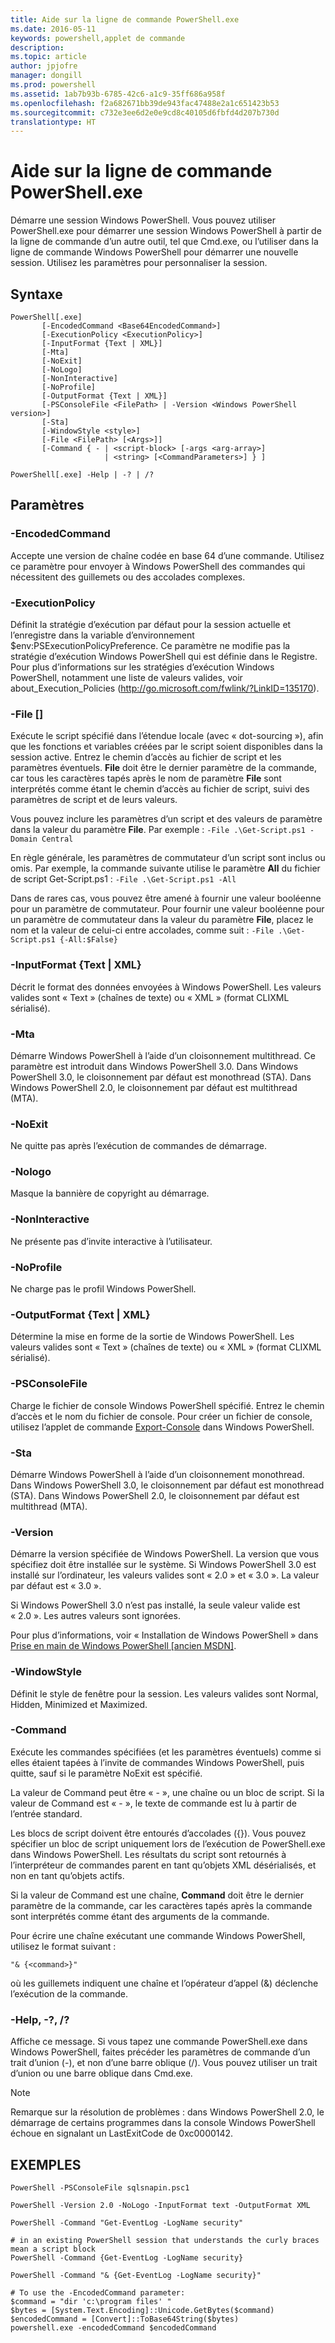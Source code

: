```yaml
---
title: Aide sur la ligne de commande PowerShell.exe
ms.date: 2016-05-11
keywords: powershell,applet de commande
description: 
ms.topic: article
author: jpjofre
manager: dongill
ms.prod: powershell
ms.assetid: 1ab7b93b-6785-42c6-a1c9-35ff686a958f
ms.openlocfilehash: f2a682671bb39de943fac47488e2a1c651423b53
ms.sourcegitcommit: c732e3ee6d2e0e9cd8c40105d6fbfd4d207b730d
translationtype: HT
---
```

# <a name="powershellexe-command-line-help"></a>Aide sur la ligne de commande PowerShell.exe
Démarre une session Windows PowerShell. Vous pouvez utiliser PowerShell.exe pour démarrer une session Windows PowerShell à partir de la ligne de commande d’un autre outil, tel que Cmd.exe, ou l’utiliser dans la ligne de commande Windows PowerShell pour démarrer une nouvelle session. Utilisez les paramètres pour personnaliser la session.

## <a name="syntax"></a>Syntaxe

```
PowerShell[.exe]
       [-EncodedCommand <Base64EncodedCommand>]
       [-ExecutionPolicy <ExecutionPolicy>]
       [-InputFormat {Text | XML}] 
       [-Mta]
       [-NoExit]
       [-NoLogo]
       [-NonInteractive] 
       [-NoProfile] 
       [-OutputFormat {Text | XML}] 
       [-PSConsoleFile <FilePath> | -Version <Windows PowerShell version>]
       [-Sta]
       [-WindowStyle <style>]
       [-File <FilePath> [<Args>]]
       [-Command { - | <script-block> [-args <arg-array>]
                     | <string> [<CommandParameters>] } ]

PowerShell[.exe] -Help | -? | /?
```

## <a name="parameters"></a>Paramètres

### <a name="-encodedcommand-base64encodedcommand"></a>-EncodedCommand <Base64EncodedCommand>
Accepte une version de chaîne codée en base 64 d’une commande. Utilisez ce paramètre pour envoyer à Windows PowerShell des commandes qui nécessitent des guillemets ou des accolades complexes.

### <a name="-executionpolicy-executionpolicy"></a>-ExecutionPolicy <ExecutionPolicy>
Définit la stratégie d’exécution par défaut pour la session actuelle et l’enregistre dans la variable d’environnement $env:PSExecutionPolicyPreference. Ce paramètre ne modifie pas la stratégie d’exécution Windows PowerShell qui est définie dans le Registre. Pour plus d’informations sur les stratégies d’exécution Windows PowerShell, notamment une liste de valeurs valides, voir about_Execution_Policies (http://go.microsoft.com/fwlink/?LinkID=135170).

### <a name="-file-filepath-parameters"></a>-File <FilePath> \[<Parameters>]
Exécute le script spécifié dans l’étendue locale (avec « dot-sourcing »), afin que les fonctions et variables créées par le script soient disponibles dans la session active. Entrez le chemin d’accès au fichier de script et les paramètres éventuels. **File** doit être le dernier paramètre de la commande, car tous les caractères tapés après le nom de paramètre **File** sont interprétés comme étant le chemin d’accès au fichier de script, suivi des paramètres de script et de leurs valeurs.

Vous pouvez inclure les paramètres d’un script et des valeurs de paramètre dans la valeur du paramètre **File**. Par exemple : `-File .\Get-Script.ps1 -Domain Central`

En règle générale, les paramètres de commutateur d’un script sont inclus ou omis. Par exemple, la commande suivante utilise le paramètre **All** du fichier de script Get-Script.ps1 : `-File .\Get-Script.ps1 -All`

Dans de rares cas, vous pouvez être amené à fournir une valeur booléenne pour un paramètre de commutateur. Pour fournir une valeur booléenne pour un paramètre de commutateur dans la valeur du paramètre **File**, placez le nom et la valeur de celui-ci entre accolades, comme suit : `-File .\Get-Script.ps1 {-All:$False}`

### <a name="-inputformat-text-xml"></a>-InputFormat {Text | XML}
Décrit le format des données envoyées à Windows PowerShell. Les valeurs valides sont « Text » (chaînes de texte) ou « XML » (format CLIXML sérialisé).

### <a name="-mta"></a>-Mta
Démarre Windows PowerShell à l’aide d’un cloisonnement multithread. Ce paramètre est introduit dans Windows PowerShell 3.0. Dans Windows PowerShell 3.0, le cloisonnement par défaut est monothread (STA). Dans Windows PowerShell 2.0, le cloisonnement par défaut est multithread (MTA).

### <a name="-noexit"></a>-NoExit
Ne quitte pas après l’exécution de commandes de démarrage.

### <a name="-nologo"></a>-Nologo
Masque la bannière de copyright au démarrage.

### <a name="-noninteractive"></a>-NonInteractive
Ne présente pas d’invite interactive à l’utilisateur.

### <a name="-noprofile"></a>-NoProfile
Ne charge pas le profil Windows PowerShell.

### <a name="-outputformat-text-xml"></a>-OutputFormat {Text | XML}
Détermine la mise en forme de la sortie de Windows PowerShell. Les valeurs valides sont « Text » (chaînes de texte) ou « XML » (format CLIXML sérialisé).

### <a name="-psconsolefile-filepath"></a>-PSConsoleFile <FilePath>
Charge le fichier de console Windows PowerShell spécifié. Entrez le chemin d’accès et le nom du fichier de console. Pour créer un fichier de console, utilisez l’applet de commande [Export-Console](https://technet.microsoft.com/en-us/library/4bab1c02-9e61-4aaf-9957-11d1934ef4ef) dans Windows PowerShell.

### <a name="-sta"></a>-Sta
Démarre Windows PowerShell à l’aide d’un cloisonnement monothread. Dans Windows PowerShell 3.0, le cloisonnement par défaut est monothread (STA). Dans Windows PowerShell 2.0, le cloisonnement par défaut est multithread (MTA).

### <a name="-version-windows-powershell-version"></a>-Version <Windows PowerShell Version>
Démarre la version spécifiée de Windows PowerShell. La version que vous spécifiez doit être installée sur le système. Si Windows PowerShell 3.0 est installé sur l’ordinateur, les valeurs valides sont « 2.0 » et « 3.0 ». La valeur par défaut est « 3.0 ».

Si Windows PowerShell 3.0 n’est pas installé, la seule valeur valide est « 2.0 ». Les autres valeurs sont ignorées.

Pour plus d’informations, voir « Installation de Windows PowerShell » dans [Prise en main de Windows PowerShell [ancien MSDN]](https://technet.microsoft.com/en-us/library/69555d95-b481-43e1-86e7-b46d68b3e2dd).

### <a name="-windowstyle-window-style"></a>-WindowStyle <Window style>
Définit le style de fenêtre pour la session. Les valeurs valides sont Normal, Hidden, Minimized et Maximized.

### <a name="-command"></a>-Command
Exécute les commandes spécifiées (et les paramètres éventuels) comme si elles étaient tapées à l’invite de commandes Windows PowerShell, puis quitte, sauf si le paramètre NoExit est spécifié.

La valeur de Command peut être « - », une chaîne ou un bloc de script. Si la valeur de Command est « - », le texte de commande est lu à partir de l’entrée standard.

Les blocs de script doivent être entourés d’accolades ({}). Vous pouvez spécifier un bloc de script uniquement lors de l’exécution de PowerShell.exe dans Windows PowerShell. Les résultats du script sont retournés à l’interpréteur de commandes parent en tant qu’objets XML désérialisés, et non en tant qu’objets actifs.

Si la valeur de Command est une chaîne, **Command** doit être le dernier paramètre de la commande, car les caractères tapés après la commande sont interprétés comme étant des arguments de la commande.

Pour écrire une chaîne exécutant une commande Windows PowerShell, utilisez le format suivant :

```
"& {<command>}"
```

où les guillemets indiquent une chaîne et l’opérateur d’appel (&) déclenche l’exécution de la commande.

### <a name="-help---"></a>-Help, -?, /?
Affiche ce message. Si vous tapez une commande PowerShell.exe dans Windows PowerShell, faites précéder les paramètres de commande d’un trait d’union (-), et non d’une barre oblique (/). Vous pouvez utiliser un trait d’union ou une barre oblique dans Cmd.exe.

> [!NOTE]
> Remarque sur la résolution de problèmes : dans Windows PowerShell 2.0, le démarrage de certains programmes dans la console Windows PowerShell échoue en signalant un LastExitCode de 0xc0000142.

## <a name="examples"></a>EXEMPLES

```
PowerShell -PSConsoleFile sqlsnapin.psc1

PowerShell -Version 2.0 -NoLogo -InputFormat text -OutputFormat XML

PowerShell -Command "Get-EventLog -LogName security"

# in an existing PowerShell session that understands the curly braces mean a script block
PowerShell -Command {Get-EventLog -LogName security}

PowerShell -Command "& {Get-EventLog -LogName security}"

# To use the -EncodedCommand parameter:
$command = "dir 'c:\program files' "
$bytes = [System.Text.Encoding]::Unicode.GetBytes($command)
$encodedCommand = [Convert]::ToBase64String($bytes)
powershell.exe -encodedCommand $encodedCommand
```

